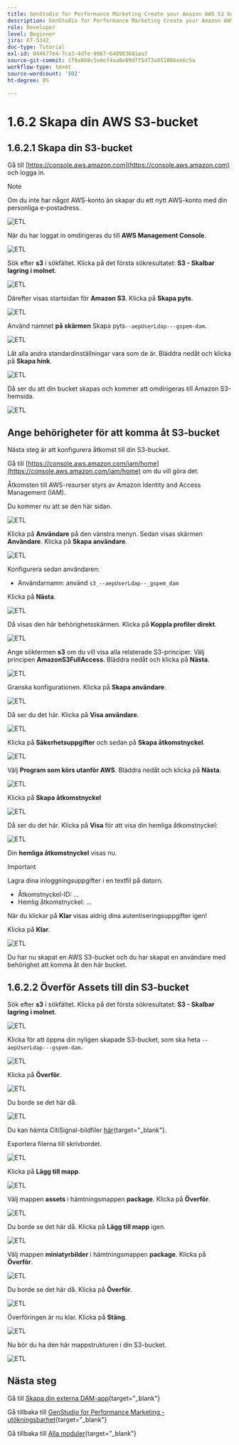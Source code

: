 ```yaml
---
title: GenStudio for Performance Marketing Create your Amazon AWS S3 bucket
description: GenStudio for Performance Marketing Create your Amazon AWS S3 bucket
role: Developer
level: Beginner
jira: KT-5342
doc-type: Tutorial
exl-id: 044677e4-7ca3-4dfe-9067-640983681ea7
source-git-commit: 1f9a868c5e4ef4aa0e09d7f5d73a951006ee6c5a
workflow-type: tm+mt
source-wordcount: '502'
ht-degree: 0%

---
```


# 1.6.2 Skapa din AWS S3-bucket

## 1.6.2.1 Skapa din S3-bucket

Gå till [https://console.aws.amazon.com](https://console.aws.amazon.com) och logga in.

>[!NOTE]
>
>Om du inte har något AWS-konto än skapar du ett nytt AWS-konto med din personliga e-postadress.

![ETL](./images/awshome.png)

När du har loggat in omdirigeras du till **AWS Management Console**.

![ETL](./images/awsconsole.png)

Sök efter **s3** i sökfältet. Klicka på det första sökresultatet: **S3 - Skalbar lagring i molnet**.

![ETL](./images/awsconsoles3.png)

Därefter visas startsidan för **Amazon S3**. Klicka på **Skapa pyts**.

![ETL](./images/s3home.png)

Använd namnet **på skärmen** Skapa pyts`--aepUserLdap---gspem-dam`.

![ETL](./images/bucketname.png)

Låt alla andra standardinställningar vara som de är. Bläddra nedåt och klicka på **Skapa hink**.

![ETL](./images/createbucket.png)

Då ser du att din bucket skapas och kommer att omdirigeras till Amazon S3-hemsida.

![ETL](./images/S3homeb.png)

## Ange behörigheter för att komma åt S3-bucket

Nästa steg är att konfigurera åtkomst till din S3-bucket.

Gå till [https://console.aws.amazon.com/iam/home](https://console.aws.amazon.com/iam/home) om du vill göra det.

Åtkomsten till AWS-resurser styrs av Amazon Identity and Access Management (IAM).

Du kommer nu att se den här sidan.

![ETL](./images/iam.png)

Klicka på **Användare** på den vänstra menyn. Sedan visas skärmen **Användare**. Klicka på **Skapa användare**.

![ETL](./images/iammenu.png)

Konfigurera sedan användaren:

- Användarnamn: använd `s3_--aepUserLdap--_gspem_dam`

Klicka på **Nästa**.

![ETL](./images/configuser.png)

Då visas den här behörighetsskärmen. Klicka på **Koppla profiler direkt**.

![ETL](./images/perm1.png)

Ange söktermen **s3** om du vill visa alla relaterade S3-principer. Välj principen **AmazonS3FullAccess**. Bläddra nedåt och klicka på **Nästa**.

![ETL](./images/perm2.png)

Granska konfigurationen. Klicka på **Skapa användare**.

![ETL](./images/review.png)

Då ser du det här. Klicka på **Visa användare**.

![ETL](./images/review1.png)

Klicka på **Säkerhetsuppgifter** och sedan på **Skapa åtkomstnyckel**.

![ETL](./images/cred.png)

Välj **Program som körs utanför AWS**. Bläddra nedåt och klicka på **Nästa**.

![ETL](./images/creda.png)

Klicka på **Skapa åtkomstnyckel**

![ETL](./images/credb.png)

Då ser du det här. Klicka på **Visa** för att visa din hemliga åtkomstnyckel:

![ETL](./images/cred1.png)

Din **hemliga åtkomstnyckel** visas nu.

>[!IMPORTANT]
>
>Lagra dina inloggningsuppgifter i en textfil på datorn.
>
> - Åtkomstnyckel-ID: ...
> - Hemlig åtkomstnyckel: ...
>
> När du klickar på **Klar** visas aldrig dina autentiseringsuppgifter igen!

Klicka på **Klar**.

![ETL](./images/cred2.png)

Du har nu skapat en AWS S3-bucket och du har skapat en användare med behörighet att komma åt den här bucket.

## 1.6.2.2 Överför Assets till din S3-bucket

Sök efter **s3** i sökfältet. Klicka på det första sökresultatet: **S3 - Skalbar lagring i molnet**.

![ETL](./images/bucket1.png)

Klicka för att öppna din nyligen skapade S3-bucket, som ska heta `--aepUserLdap---gspem-dam`.

![ETL](./images/bucket2.png)

Klicka på **Överför**.

![ETL](./images/bucket3.png)

Du borde se det här då.

![ETL](./images/bucket4.png)

Du kan hämta CitiSignal-bildfiler [här](./images/package.zip){target="_blank"}.

Exportera filerna till skrivbordet.

![ETL](./images/bucket5.png)

Klicka på **Lägg till mapp**.

![ETL](./images/bucket6.png)

Välj mappen **assets** i hämtningsmappen **package**. Klicka på **Överför**.

![ETL](./images/bucket7.png)

Du borde se det här då. Klicka på **Lägg till mapp** igen.

![ETL](./images/bucket8.png)

Välj mappen **miniatyrbilder** i hämtningsmappen **package**. Klicka på **Överför**.

![ETL](./images/bucket9.png)

Du borde se det här då. Klicka på **Överför**.

![ETL](./images/bucket10.png)

Överföringen är nu klar. Klicka på **Stäng**.

![ETL](./images/bucket11.png)

Nu bör du ha den här mappstrukturen i din S3-bucket.

![ETL](./images/bucket12.png)

## Nästa steg

Gå till [Skapa din externa DAM-app](./ex3.md){target="_blank"}

Gå tillbaka till [GenStudio for Performance Marketing - utökningsbarhet](./genstudioext.md){target="_blank"}

Gå tillbaka till [Alla moduler](./../../../overview.md){target="_blank"}
